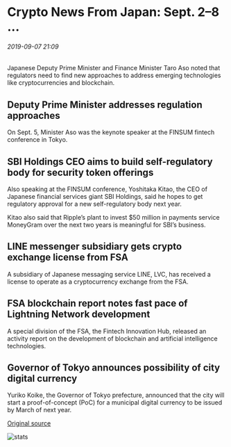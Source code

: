 # Crypto News From Japan: Sept. 2–8 ...

###### 2019-09-07 21:09

Japanese Deputy Prime Minister and Finance Minister Taro Aso noted that regulators need to find new approaches to address emerging technologies like cryptocurrencies and blockchain.

## Deputy Prime Minister addresses regulation approaches

On Sept. 5, Minister Aso was the keynote speaker at the FINSUM fintech conference in Tokyo.

## SBI Holdings CEO aims to build self-regulatory body for security token offerings

Also speaking at the FINSUM conference, Yoshitaka Kitao, the CEO of Japanese financial services giant SBI Holdings, said he hopes to get regulatory approval for a new self-regulatory body next year.

Kitao also said that Ripple’s plant to invest $50 million in payments service MoneyGram over the next two years is meaningful for SBI’s business.

## LINE messenger subsidiary gets crypto exchange license from FSA

A subsidiary of Japanese messaging service LINE, LVC, has received a license to operate as a cryptocurrency exchange from the FSA.

## FSA blockchain report notes fast pace of Lightning Network development

A special division of the FSA, the Fintech Innovation Hub, released an activity report on the development of blockchain and artificial intelligence technologies.

## Governor of Tokyo announces possibility of city digital currency

Yuriko Koike, the Governor of Tokyo prefecture, announced that the city will start a proof-of-concept (PoC) for a municipal digital currency to be issued by March of next year.

[Original source](https://cointelegraph.com/news/crypto-news-from-japan-sept-28)

![stats](https://c.statcounter.com/11760860/0/a89fa40b/1/ "stats")